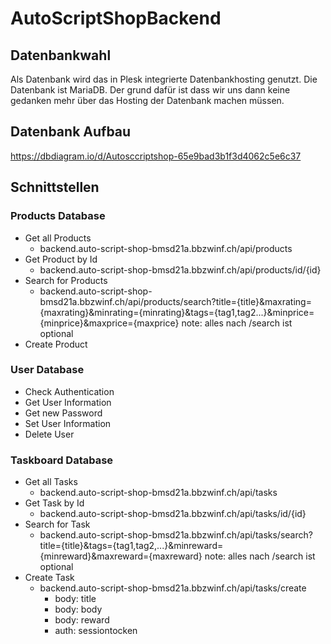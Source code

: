 # AutoScriptShopBackend

## Datenbankwahl
Als Datenbank wird das in Plesk integrierte Datenbankhosting genutzt. Die Datenbank ist MariaDB. Der grund dafür ist dass wir uns dann keine gedanken mehr über das Hosting der Datenbank machen müssen. 

## Datenbank Aufbau
https://dbdiagram.io/d/Autosccriptshop-65e9bad3b1f3d4062c5e6c37


## Schnittstellen

### Products Database
* Get all Products
    * backend.auto-script-shop-bmsd21a.bbzwinf.ch/api/products
* Get Product by Id
    * backend.auto-script-shop-bmsd21a.bbzwinf.ch/api/products/id/{id}
* Search for Products
    * backend.auto-script-shop-bmsd21a.bbzwinf.ch/api/products/search?title={title}&maxrating={maxrating}&minrating={minrating}&tags={tag1,tag2...}&minprice={minprice}&maxprice={maxprice}
      note: alles nach /search ist optional
* Create Product


### User Database
* Check Authentication
* Get User Information
* Get new Password
* Set User Information
* Delete User

### Taskboard Database
* Get all Tasks
  * backend.auto-script-shop-bmsd21a.bbzwinf.ch/api/tasks
* Get Task by Id
  * backend.auto-script-shop-bmsd21a.bbzwinf.ch/api/tasks/id/{id}
* Search for Task
    * backend.auto-script-shop-bmsd21a.bbzwinf.ch/api/tasks/search?title={title}&tags={tag1,tag2,...}&minreward={minreward}&maxreward={maxreward}
      note: alles nach /search ist optional      
* Create Task
    * backend.auto-script-shop-bmsd21a.bbzwinf.ch/api/tasks/create
        * body: title
        * body: body
        * body: reward
        * auth: sessiontocken

